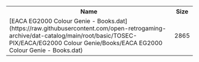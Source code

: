 <table>
<tr><th>Name</th><th>Size</th></tr>
<tr><td>
[EACA EG2000 Colour Genie - Books.dat](https://raw.githubusercontent.com/open-retrogaming-archive/dat-catalog/main/root/basic/TOSEC-PIX/EACA/EG2000 Colour Genie/Books/EACA EG2000 Colour Genie - Books.dat)
</td><td>2865</td></tr>
</table>

